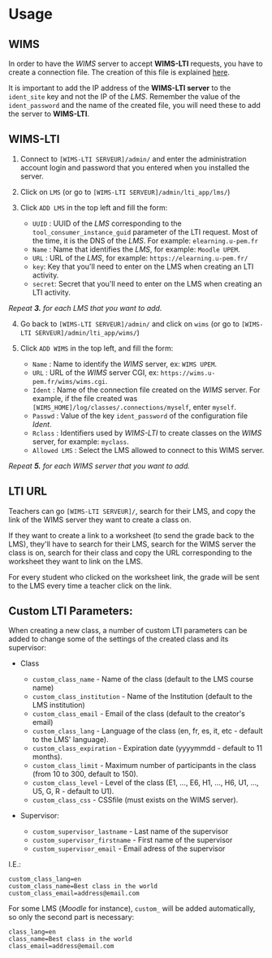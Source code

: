 # Usage

## WIMS

In order to have the *WIMS* server to accept **WIMS-LTI** requests, you have to create
a connection file. The creation of this file is explained 
[here](https://wimsapi.readthedocs.io/#configuration).

It is important to add the IP address of the **WIMS-LTI server** to the 
`ident_site` key and not the IP of the *LMS*.
Remember the value of the `ident_password` and the name of the created file,
you will need these to add the server to **WIMS-LTI**.


## WIMS-LTI

1. Connect to `[WIMS-LTI SERVEUR]/admin/` and enter the administration 
account login and password that you entered when you installed the server.

2. Click on `LMS` (or go to  `[WIMS-LTI SERVEUR]/admin/lti_app/lms/`)

3. Click `ADD LMS` in the top left and fill the form:
    * `UUID` : UUID of the *LMS* corresponding to the `tool_consumer_instance_guid` parameter
               of the LTI request. Most of the time, it is the DNS of the *LMS*.
               For example: `elearning.u-pem.fr`
    * `Name` : Name that identifies the *LMS*, for example: `Moodle UPEM`.
    * `URL` : URL of the *LMS*, for example: `https://elearning.u-pem.fr/`
    * `key`: Key that you'll need to enter on the LMS when creating an LTI activity.
    * `secret`: Secret that you'll need to enter on the LMS when creating an LTI activity.
    
*Repeat ***3.*** for each *LMS* that you want to add.*


4. Go back to `[WIMS-LTI SERVEUR]/admin/` and click on `wims` (or go to `[WIMS-LTI SERVEUR]/admin/lti_app/wims/`)

5. Click `ADD WIMS` in the top left, and fill the form:
    * `Name` : Name to identify the *WIMS* server, ex: `WIMS UPEM`.
    * `URL` : URL of the *WIMS* server CGI, ex: `https://wims.u-pem.fr/wims/wims.cgi`.
    * `Ident` : Name of the connection file created on the *WIMS* server. 
                For example, if the file created was `[WIMS_HOME]/log/classes/.connections/myself`,
                enter `myself`.
    * `Passwd` : Value of the key `ident_password` of the configuration file *Ident*.
    * `Rclass` : Identifiers used by *WIMS-LTI* to create classes on the *WIMS* server,
                 for example: `myclass`.
    * `Allowed LMS` : Select the LMS allowed to connect to this WIMS server.
    
*Repeat ***5.*** for each *WIMS* server that you want to add.*


## LTI URL

Teachers can go `[WIMS-LTI SERVEUR]/`, search for their LMS, and copy
the link of the WIMS server they want to create a class on.

If they want to create a link to a worksheet (to send the grade back to the LMS),
they'll have to search for their LMS, search for the WIMS server the class is on,
search for their class and copy the URL corresponding to the worksheet
they want to link on the LMS.

For every student who clicked on the worksheet link, the grade will be sent to the LMS every
time a teacher click on the link.


## Custom LTI Parameters:

When creating a new class, a number of custom LTI parameters can be added to change some
of the settings of the created class and its supervisor:

* Class
    * `custom_class_name` - Name of the class (default to the LMS course name)
    * `custom_class_institution` - Name of the Institution (default to the LMS institution)
    * `custom_class_email` - Email of the class (default to the creator's email)
    * `custom_class_lang` - Language of the class (en, fr, es, it, etc - default to the LMS' language).
    * `custom_class_expiration` - Expiration date (yyyymmdd - default to 11 months).
    * `custom_class_limit` - Maximum number of participants in the class (from 10 to 300, default to 150).
    * `custom_class_level` - Level of the class (E1, ..., E6, H1, ..., H6, U1, ..., U5, G, R - default to U1).
    * `custom_class_css` - CSSfile (must exists on the WIMS server).

* Supervisor:
    * `custom_supervisor_lastname` - Last name of the supervisor
    * `custom_supervisor_firstname` - First name of the supervisor
    * `custom_supervisor_email` - Email adress of the supervisor

I.E.:
```text
custom_class_lang=en
custom_class_name=Best class in the world
custom_class_email=address@email.com
```

For some LMS (*Moodle* for instance), `custom_` will be added automatically, so only the second part is necessary:
```text
class_lang=en
class_name=Best class in the world
class_email=address@email.com
```